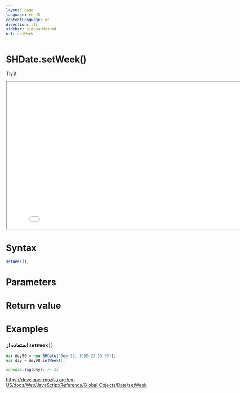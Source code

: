 ```yaml
---
layout: page
language: en-US
contentLanguage: en
direction: ltr
sidebar: sidebarMethod
url: setWeek
---
```


# SHDate.setWeek()

Try it

<iframe style="width: 830px; height: 460px;" src="/SHDateTime-js/examples/live.html?function=setWeek" title="MDN Web Docs Interactive Example" loading="lazy"></iframe>
<br/>

# Syntax

```js
setWeek();
```

# Parameters

# Return value

# Examples

### استفاده از <code dir="ltr">setWeek()</code>

```js
var dey90 = new SHDate("Dey 25, 1390 23:15:30");
var day = dey90.setWeek();

console.log(day); // 25
```

https://developer.mozilla.org/en-US/docs/Web/JavaScript/Reference/Global_Objects/Date/setWeek
